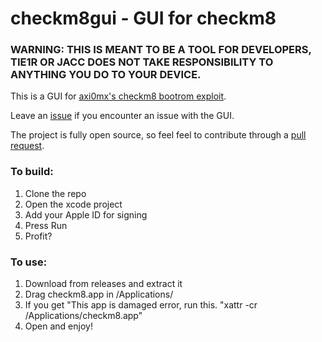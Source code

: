 # checkm8gui - GUI for checkm8

### WARNING: THIS IS MEANT TO BE A TOOL FOR DEVELOPERS, TIE1R OR JACC DOES NOT TAKE RESPONSIBILITY TO ANYTHING YOU DO TO YOUR DEVICE.

This is a GUI for [axi0mx's checkm8 bootrom exploit](https://github.com/axi0mx/ipwndfu). 

Leave an [issue](https://github.com/tier1r/checkm8gui/issues) if you encounter an issue with the GUI.

The project is fully open source, so feel feel to contribute through a [pull request](https://github.com/tier1r/checkm8gui/pulls).

### To build:
1. Clone the repo
2. Open the xcode project
3. Add your Apple ID for signing
4. Press Run
5. Profit?

### To use:
1. Download from releases and extract it
2. Drag checkm8.app in /Applications/
3. If you get "This app is damaged error, run this. "xattr -cr /Applications/checkm8.app"
4. Open and enjoy!

